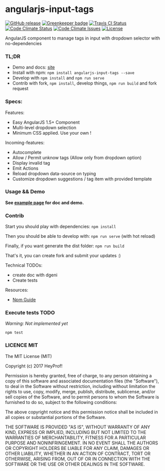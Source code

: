 # angularjs-input-tags 

[![GitHub release][badge-release-img]][badge-release-lnk]
[![Greenkeeper badge][badge-greenkeeper-img]][badge-greenkeeper-lnk]
[![Travis CI Status][badge-travis-img]][badge-travis-lnk]
[![Code Climate Status][badge-code-climate-status-img]][badge-code-climate-status-lnk]
[![Code Climate Issues][badge-code-climate-issues-img]][badge-code-climate-issues-lnk]
[![License][badge-license-img]][badge-license-lnk]

AngularJS component to manage tags in input with dropdown selector with no-dependencies

### TL;DR

- Demo and docs: [site][site]
- Install with npm: `npm install angularjs-input-tags --save`
- Develop with `npm install` and `npm run serve`
- Contrib with fork, `npm install`, develop things, `npm run build` and fork request

### Specs:

Features:
- Easy AngularJS 1.5+ Component
- Multi-level dropdown selection
- Minimum CSS applied. Use your own !

Incoming-features:
- Autocomplete
- Allow / Permit unknow tags (Allow only from dropdown option)
- Display invalid tag
- Emit Actions
- Reload dropdown data-source on typing
- Customize dropdown suggestions / tag item with provided template

### Usage && Demo

**See [example page][site] for doc and demo.**

### Contrib

Start you should play with dependencies: `npm install`

Then you should be able to develop with: `npm run serve` (with hot reload)

Finally, if you want generate the dist folder: `npm run build`

That's it, you can create fork and submit your updates :)

Technical TODOs:
- create doc with dgeni
- Create tests

Resources:
- [Npm Guide](https://docs.npmjs.com/getting-started/publishing-npm-packages)

### Execute tests TODO

*Warning: Not implemented yet*

`npm test`

### LICENCE MIT

The MIT License (MIT)

Copyright (c) 2017 HeyProf!

Permission is hereby granted, free of charge, to any person obtaining a copy
of this software and associated documentation files (the "Software"), to deal
in the Software without restriction, including without limitation the rights
to use, copy, modify, merge, publish, distribute, sublicense, and/or sell
copies of the Software, and to permit persons to whom the Software is
furnished to do so, subject to the following conditions:

The above copyright notice and this permission notice shall be included in all
copies or substantial portions of the Software.

THE SOFTWARE IS PROVIDED "AS IS", WITHOUT WARRANTY OF ANY KIND, EXPRESS OR
IMPLIED, INCLUDING BUT NOT LIMITED TO THE WARRANTIES OF MERCHANTABILITY,
FITNESS FOR A PARTICULAR PURPOSE AND NONINFRINGEMENT. IN NO EVENT SHALL THE
AUTHORS OR COPYRIGHT HOLDERS BE LIABLE FOR ANY CLAIM, DAMAGES OR OTHER
LIABILITY, WHETHER IN AN ACTION OF CONTRACT, TORT OR OTHERWISE, ARISING FROM,
OUT OF OR IN CONNECTION WITH THE SOFTWARE OR THE USE OR OTHER DEALINGS IN THE
SOFTWARE.

[site]: https://heyprof.github.io/angularjs-input-tags/

[badge-release-img]: https://img.shields.io/github/release/heyprof/angularjs-input-tags/all.svg?style=flat-square
[badge-release-lnk]: https://github.com/heyprof/angularjs-input-tags/releases
[badge-greenkeeper-img]: https://badges.greenkeeper.io/heyprof/angularjs-input-tags.svg?style=flat-square
[badge-greenkeeper-lnk]: https://account.greenkeeper.io/account/heyprof
[badge-dependencies-img]: https://img.shields.io/david/heyprof/angularjs-input-tags.svg?style=flat-square
[badge-dependencies-lnk]: https://david-dm.org/heyprof/angularjs-input-tags
[badge-dev-dependencies-img]: https://img.shields.io/david/dev/heyprof/angularjs-input-tags.svg?style=flat-square
[badge-dev-dependencies-lnk]: https://david-dm.org/heyprof/angularjs-input-tags?type=dev
[badge-travis-img]: https://img.shields.io/travis/heyprof/angularjs-input-tags.svg?style=flat-square&label=TravisCI
[badge-travis-lnk]: https://travis-ci.org/heyprof/angularjs-input-tags
[badge-code-climate-status-img]: https://img.shields.io/codeclimate/github/heyprof/angularjs-input-tags.svg?style=flat-square&label=climate
[badge-code-climate-status-lnk]: https://codeclimate.com/github/heyprof/angularjs-input-tags
[badge-code-climate-issues-img]: https://img.shields.io/codeclimate/issues/github/heyprof/angularjs-input-tags.svg?style=flat-square&label=climate&nbsp;issues
[badge-code-climate-issues-lnk]: https://codeclimate.com/github/heyprof/angularjs-input-tags/issues
[badge-license-img]: https://img.shields.io/badge/license-MIT-blue.svg?style=flat-square
[badge-license-lnk]: https://raw.githubusercontent.com/heyprof/angularjs-input-tags/master/LICENSE

